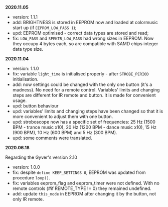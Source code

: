 **2020.11.05**

- version: 1.1.1
- add: BRIGHTNESS is stored in EEPROM now and loaded at colormusic start up (if `EEPROM_LOW_PASS 1`);
- upd: EEPROM optimised - correct data types are stored and read;
- fix: `LOW_PASS` and `SPEKTR_LOW_PASS` had wrong sizes in EEPROM. Now they occupy 4 bytes each, so are compatible with SAMD chips integer data type size.

**2020.11.04**

- version: 1.1.0
- fix: variable `light_time` is initialised properly - after `STROBE_PERIOD` initialisation.
- add: now settings could be changed with the only one button (it's a madness). No need for a remote control. Variables' limits and changing steps are different for IR remote and button. It is made for convenient usage.
- upd: button behaviour
- upd: variables' limits and changing steps have been changed so that it is more convenient to adjust them with one button.
- upd: stroboscope now has a specific set of frequencies:
	25 Hz (1500 BPM - trance music x10), 20 Hz (1200 BPM - dance music x10), 15 Hz (900 BPM), 10 Hz (600 BPM) and 5 Hz (300 BPM).
- upd: some comments were translated.

**2020.06.18**

Regarding the Gyver's version 2.10
- version: 1.0.0
- fix: despite `define KEEP_SETTINGS 0`, EEPROM was updated from procedure `loop()`.
- fix: variables eeprom_flag and eeprom_timer were not defined. With no remote controls (#if REMOTE_TYPE != 0) they remained undefined.
- add: update `this_mode` in EEPROM after changing it by the button, not only IR remote.
